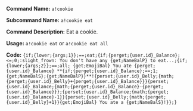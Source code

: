 **Command Name:** `a!cookie`

**Subcommand Name:** `a!cookie eat`

**Command Description:**
Eat a cookie.

**Usage:**
`a!cookie eat` or `a!cookie eat all`

**Code:**
```{if;{lower;{args;1}};==;eat;{if;{perget;{user.id}_Balance};<=;0;:slight_frown: You don't have any {get;NameBalP} to eat...;{if;{lower;{args;2}};==;all; {get;EmojiBal} You ate {perget;{user.id}_Balance} **{if;{perget;{user.id}_Balance};==;1;{get;NameBalS};{get;NameBalP}}**!{perset;{user.id}_Belly;{math;{perget;{user.id}_Belly}+{perget;{user.id}_Balance}}}{perset;{user.id}_Balance;{math;{perget;{user.id}_Balance}-{perget;{user.id}_Balance}}};{perset;{user.id}_Balance;{math;{perget;{user.id}_Balance}-1}}{perset;{user.id}_Belly;{math;{perget;{user.id}_Belly}+1}}{get;EmojiBal} You ate a {get;NameBalS}!}};}```


